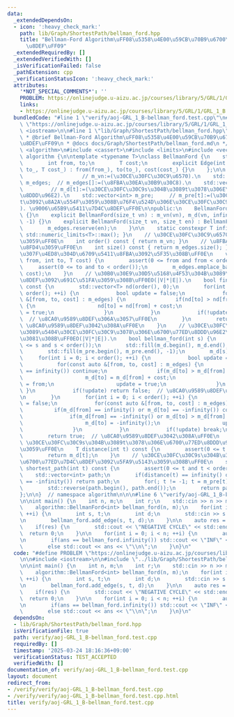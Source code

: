 ```yaml
---
data:
  _extendedDependsOn:
  - icon: ':heavy_check_mark:'
    path: lib/Graph/ShortestPath/bellman_ford.hpp
    title: "Bellman-Ford Algorithm\uFF08\u5358\u4E00\u59CB\u70B9\u6700\u77ED\u7D4C\
      \u8DEF\uFF09"
  _extendedRequiredBy: []
  _extendedVerifiedWith: []
  _isVerificationFailed: false
  _pathExtension: cpp
  _verificationStatusIcon: ':heavy_check_mark:'
  attributes:
    '*NOT_SPECIAL_COMMENTS*': ''
    PROBLEM: https://onlinejudge.u-aizu.ac.jp/courses/library/5/GRL/1/GRL_1_B
    links:
    - https://onlinejudge.u-aizu.ac.jp/courses/library/5/GRL/1/GRL_1_B
  bundledCode: "#line 1 \"verify/aoj-GRL_1_B-bellman_ford.test.cpp\"\n#define PROBLEM\
    \ \"https://onlinejudge.u-aizu.ac.jp/courses/library/5/GRL/1/GRL_1_B\"\n\n#include\
    \ <iostream>\n\n#line 1 \"lib/Graph/ShortestPath/bellman_ford.hpp\"\n\n\n\n/**\n\
    \ * @brief Bellman-Ford Algorithm\uFF08\u5358\u4E00\u59CB\u70B9\u6700\u77ED\u7D4C\
    \u8DEF\uFF09\n * @docs docs/Graph/ShortestPath/bellman_ford.md\n */\n\n#include\
    \ <algorithm>\n#include <cassert>\n#include <limits>\n#include <vector>\n\nnamespace\
    \ algorithm {\n\ntemplate <typename T>\nclass BellmanFord {\n    struct Edge {\n\
    \        int from, to;\n        T cost;\n        explicit Edge(int from_, int\
    \ to_, T cost_) : from(from_), to(to_), cost(cost_) {}\n    };\n\n    int m_vn;\
    \                   // m_vn:=(\u30CE\u30FC\u30C9\u6570).\n    std::vector<Edge>\
    \ m_edges;  // m_edges[]:=(\u8FBA\u30EA\u30B9\u30C8).\n    std::vector<T> m_d;\
    \         // m_d[t]:=(\u30CE\u30FC\u30C9s\u304B\u3089t\u3078\u306E\u6700\u77ED\
    \u8DDD\u96E2).\n    std::vector<int> m_pre;     // m_pre[t]:=(\u30CE\u30FC\u30C9\
    t\u3092\u8A2A\u554F\u3059\u308B\u76F4\u524D\u306E\u30CE\u30FC\u30C9\u756A\u53F7\
    ). \u9006\u65B9\u5411\u7D4C\u8DEF\uFF0E\n\npublic:\n    BellmanFord() : BellmanFord(0)\
    \ {}\n    explicit BellmanFord(size_t vn) : m_vn(vn), m_d(vn, infinity()), m_pre(vn,\
    \ -1) {}\n    explicit BellmanFord(size_t vn, size_t en) : BellmanFord(vn) {\n\
    \        m_edges.reserve(en);\n    }\n\n    static constexpr T infinity() { return\
    \ std::numeric_limits<T>::max(); }\n    // \u30CE\u30FC\u30C9\u6570\u3092\u8FD4\
    \u3059\uFF0E\n    int order() const { return m_vn; }\n    // \u8FBA\u6570\u3092\
    \u8FD4\u3059\uFF0E\n    int size() const { return m_edges.size(); }\n    // \u91CD\
    \u307F\u4ED8\u304D\u6709\u5411\u8FBA\u3092\u5F35\u308B\uFF0E\n    void add_edge(int\
    \ from, int to, T cost) {\n        assert(0 <= from and from < order());\n   \
    \     assert(0 <= to and to < order());\n        m_edges.emplace_back(from, to,\
    \ cost);\n    }\n    // \u30B0\u30E9\u30D5\u5168\u4F53\u304B\u3089\u8CA0\u9589\
    \u8DEF\u3092\u691C\u51FA\u3059\u308B\uFF0EO(|V|*|E|).\n    bool find_negative_cycle()\
    \ const {\n        std::vector<T> nd(order(), 0);\n        for(int i = 0; i <\
    \ order(); ++i) {\n            bool update = false;\n            for(const auto\
    \ &[from, to, cost] : m_edges) {\n                if(nd[to] > nd[from] + cost)\
    \ {\n                    nd[to] = nd[from] + cost;\n                    update\
    \ = true;\n                }\n            }\n            if(!update) return false;\
    \  // \u8CA0\u9589\u8DEF\u306A\u3057\uFF0E\n        }\n        return true;  //\
    \ \u8CA0\u9589\u8DEF\u3042\u308A\uFF0E\n    }\n    // \u30CE\u30FC\u30C9s\u304B\
    \u3089\u5404\u30CE\u30FC\u30C9\u3078\u306E\u6700\u77ED\u8DDD\u96E2\u3092\u6C42\
    \u3081\u308B\uFF0EO(|V|*|E|).\n    bool bellman_ford(int s) {\n        assert(0\
    \ <= s and s < order());\n        std::fill(m_d.begin(), m_d.end(), infinity());\n\
    \        std::fill(m_pre.begin(), m_pre.end(), -1);\n        m_d[s] = 0;\n   \
    \     for(int i = 0; i < order(); ++i) {\n            bool update = false;\n \
    \           for(const auto &[from, to, cost] : m_edges) {\n                if(m_d[from]\
    \ == infinity()) continue;\n                if(m_d[to] > m_d[from] + cost) {\n\
    \                    m_d[to] = m_d[from] + cost;\n                    m_pre[to]\
    \ = from;\n                    update = true;\n                }\n           \
    \ }\n            if(!update) return false;  // \u8CA0\u9589\u8DEF\u306A\u3057\uFF0E\
    \n        }\n        for(int i = 0; i < order(); ++i) {\n            bool update\
    \ = false;\n            for(const auto &[from, to, cost] : m_edges) {\n      \
    \          if(m_d[from] == infinity() or m_d[to] == -infinity()) continue;\n \
    \               if(m_d[from] == -infinity() or m_d[to] > m_d[from] + cost) {\n\
    \                    m_d[to] = -infinity();\n                    update = true;\n\
    \                }\n            }\n            if(!update) break;\n        }\n\
    \        return true;  // \u8CA0\u9589\u8DEF\u3042\u308A\uFF0E\n    }\n    //\
    \ \u30CE\u30FC\u30C9s\u304B\u3089t\u3078\u306E\u6700\u77ED\u8DDD\u96E2\u3092\u8FD4\
    \u3059\uFF0E\n    T distance(int t) const {\n        assert(0 <= t and t < order());\n\
    \        return m_d[t];\n    }\n    // \u30CE\u30FC\u30C9s\u304B\u3089t\u3078\u306E\
    \u6700\u77ED\u7D4C\u8DEF\u3092\u5FA9\u5143\u3059\u308B\uFF0E\n    std::vector<int>\
    \ shortest_path(int t) const {\n        assert(0 <= t and t < order());\n    \
    \    std::vector<int> path;\n        if(distance(t) == infinity() or distance(t)\
    \ == -infinity()) return path;\n        for(; t != -1; t = m_pre[t]) path.push_back(t);\n\
    \        std::reverse(path.begin(), path.end());\n        return path;\n    }\n\
    };\n\n}  // namespace algorithm\n\n\n#line 6 \"verify/aoj-GRL_1_B-bellman_ford.test.cpp\"\
    \n\nint main() {\n    int n, m;\n    int r;\n    std::cin >> n >> m >> r;\n\n\
    \    algorithm::BellmanFord<int> bellman_ford(n, m);\n    for(int i = 0; i < m;\
    \ ++i) {\n        int s, t;\n        int d;\n        std::cin >> s >> t >> d;\n\
    \n        bellman_ford.add_edge(s, t, d);\n    }\n\n    auto res = bellman_ford.bellman_ford(r);\n\
    \    if(res) {\n        std::cout << \"NEGATIVE CYCLE\" << std::endl;\n      \
    \  return 0;\n    }\n\n    for(int i = 0; i < n; ++i) {\n        auto ans = bellman_ford.distance(i);\n\
    \n        if(ans == bellman_ford.infinity()) std::cout << \"INF\" << \"\\n\";\n\
    \        else std::cout << ans << \"\\n\";\n    }\n}\n"
  code: "#define PROBLEM \"https://onlinejudge.u-aizu.ac.jp/courses/library/5/GRL/1/GRL_1_B\"\
    \n\n#include <iostream>\n\n#include \"../lib/Graph/ShortestPath/bellman_ford.hpp\"\
    \n\nint main() {\n    int n, m;\n    int r;\n    std::cin >> n >> m >> r;\n\n\
    \    algorithm::BellmanFord<int> bellman_ford(n, m);\n    for(int i = 0; i < m;\
    \ ++i) {\n        int s, t;\n        int d;\n        std::cin >> s >> t >> d;\n\
    \n        bellman_ford.add_edge(s, t, d);\n    }\n\n    auto res = bellman_ford.bellman_ford(r);\n\
    \    if(res) {\n        std::cout << \"NEGATIVE CYCLE\" << std::endl;\n      \
    \  return 0;\n    }\n\n    for(int i = 0; i < n; ++i) {\n        auto ans = bellman_ford.distance(i);\n\
    \n        if(ans == bellman_ford.infinity()) std::cout << \"INF\" << \"\\n\";\n\
    \        else std::cout << ans << \"\\n\";\n    }\n}\n"
  dependsOn:
  - lib/Graph/ShortestPath/bellman_ford.hpp
  isVerificationFile: true
  path: verify/aoj-GRL_1_B-bellman_ford.test.cpp
  requiredBy: []
  timestamp: '2025-03-24 18:16:36+09:00'
  verificationStatus: TEST_ACCEPTED
  verifiedWith: []
documentation_of: verify/aoj-GRL_1_B-bellman_ford.test.cpp
layout: document
redirect_from:
- /verify/verify/aoj-GRL_1_B-bellman_ford.test.cpp
- /verify/verify/aoj-GRL_1_B-bellman_ford.test.cpp.html
title: verify/aoj-GRL_1_B-bellman_ford.test.cpp
---
```

